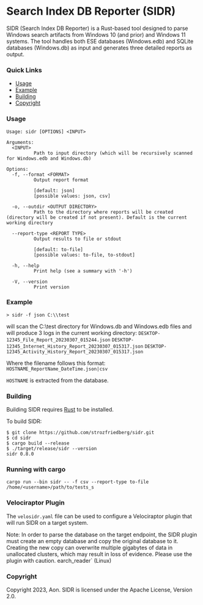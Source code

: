 # Search Index DB Reporter (SIDR)

SIDR (Search Index DB Reporter) is a Rust-based tool designed to parse Windows search artifacts from Windows 10 (and prior) and Windows 11 systems.
The tool handles both ESE databases (Windows.edb) and SQLite databases (Windows.db) as input and generates three detailed reports as output.

### Quick Links

* [Usage](#usage)
* [Example](#example)
* [Building](#building)
* [Copyright](#copyright)


### Usage
```
Usage: sidr [OPTIONS] <INPUT>

Arguments:
  <INPUT>
          Path to input directory (which will be recursively scanned for Windows.edb and Windows.db)

Options:
  -f, --format <FORMAT>
          Output report format

          [default: json]
          [possible values: json, csv]

  -o, --outdir <OUTPUT DIRECTORY>
          Path to the directory where reports will be created (directory will be created if not present). Default is the current working directory

  --report-type <REPORT TYPE>
          Output results to file or stdout

          [default: to-file]
          [possible values: to-file, to-stdout]

  -h, --help
          Print help (see a summary with '-h')

  -V, --version
          Print version
```

### Example

`> sidr -f json C:\\test`

will scan the C:\test directory for Windows.db and Windows.edb files and will produce 3 logs in the current working directory:
`DESKTOP-12345_File_Report_20230307_015244.json`
`DESKTOP-12345_Internet_History_Report_20230307_015317.json`
`DESKTOP-12345_Activity_History_Report_20230307_015317.json`

Where the filename follows this format:
`HOSTNAME_ReportName_DateTime.json|csv`

`HOSTNAME` is extracted from the database.

### Building

Building SIDR requires [Rust](https://rustup.rs) to be installed.

To build SIDR:

```
$ git clone https://github.com/strozfriedberg/sidr.git
$ cd sidr
$ cargo build --release
$ ./target/release/sidr --version
sidr 0.8.0
```

### Running with cargo
`cargo run --bin sidr -- -f csv --report-type to-file /home/<username>/path/to/tests_s`

### Velociraptor Plugin

The `velosidr.yaml` file can be used to configure a Velociraptor plugin that will run SIDR on a target system.

Note: In order to parse the database on the target endpoint, the SIDR plugin must create an empty database and copy the original database to it. Creating the new copy can overwrite multiple gigabytes of data in unallocated clusters, which may result in loss of evidence. Please use the plugin with caution.
earch_reader` (Linux)

### Copyright
Copyright 2023, Aon. SIDR is licensed under the Apache License, Version 2.0.